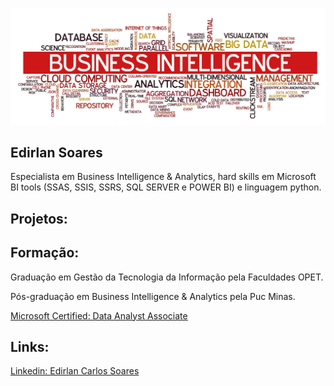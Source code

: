 <p align="center">
  <img src="baner01.jpeg" >
</p>

## Edirlan Soares
Especialista em Business Intelligence & Analytics, hard skills em Microsoft BI tools (SSAS, SSIS, SSRS, SQL SERVER e POWER BI) e linguagem python.

## Projetos:

















## Formação:
Graduação em Gestão da Tecnologia da Informação pela Faculdades OPET.

Pós-graduação em Business Intelligence & Analytics pela Puc Minas.

<div class="badge-base LI-profile-badge" data-locale="pt_BR" data-size="medium" data-theme="light" data-type="VERTICAL" data-vanity="edirlansoares" data-version="v1"><a class="badge-base__link LI-simple-link" href="https://www.credly.com/badges/53407672-0fa1-440e-a6fe-f77eb939b22c?source=linked_in_profile">Microsoft Certified: Data Analyst Associate</a></div> 

## Links:
<div class="badge-base LI-profile-badge" data-locale="pt_BR" data-size="medium" data-theme="light" data-type="VERTICAL" data-vanity="edirlansoares" data-version="v1"><a class="badge-base__link LI-simple-link" href="https://br.linkedin.com/in/edirlansoares?trk=profile-badge"> Linkedin: Edirlan Carlos Soares</a></div>
              

